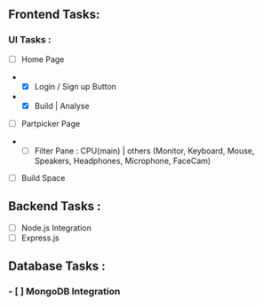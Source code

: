 ## Frontend Tasks: 
### UI Tasks :
- [ ] Home Page
- - [x] Login / Sign up Button
- - [x] Build | Analyse

- [ ] Partpicker Page
- - [ ] Filter Pane : CPU(main) | others (Monitor, Keyboard, Mouse, Speakers, Headphones, Microphone, FaceCam)

- [ ] Build Space


## Backend Tasks :
- [ ] Node.js Integration
- [ ] Express.js

## Database Tasks :
### - [ ] MongoDB Integration